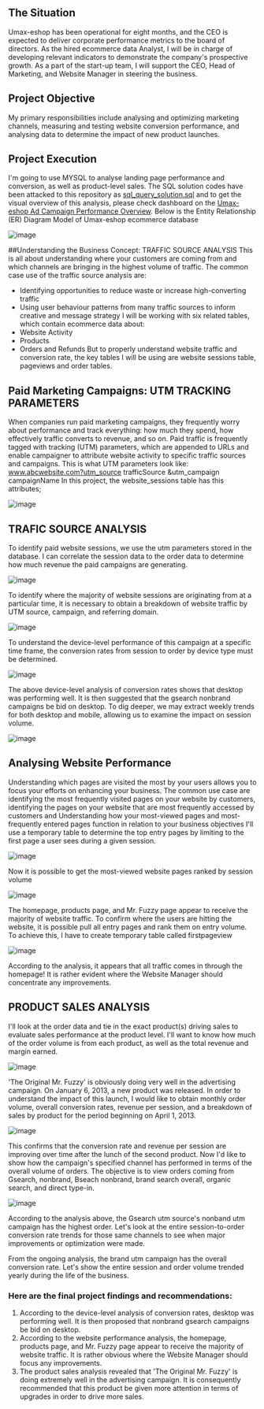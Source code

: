 ## The Situation
Umax-eshop has been operational for eight months, and the CEO is expected to deliver corporate performance metrics to the board of directors. As the hired ecommerce data Analyst, I will be in charge of developing relevant indicators to demonstrate the company's prospective growth.
As a part of the start-up team, I will support the CEO, Head of Marketing, and Website Manager in steering the business.
## Project Objective
My primary responsibilities include analysing and optimizing marketing channels, measuring and testing website conversion performance, and analysing data to determine the impact of new product launches.
## Project Execution
I'm going to use MYSQL to analyse landing page performance and conversion, as well as product-level sales. The SQL solution codes have been attacked to this repository as [sql_query_solution.sql](https://github.com/nelson-analytics/Ecommerce_Business_Intelligence_project/sql_query_solution.sql) and to get the visual overview of this analysis, please check dashboard on the [Umax-eshop Ad Campaign Performance Overview](https://public.tableau.com/app/profile/nelson4083/viz/Umax-eshopAdCampaignPerformanceOverview/Overview?publish=yes).
Below is the Entity Relationship (ER) Diagram Model of Umax-eshop ecommerce database


![image](https://user-images.githubusercontent.com/102745680/211790796-f2064a57-6b11-4016-80ee-801618f4e52e.png)

 
##Understanding the Business Concept: TRAFFIC SOURCE ANALYSIS
This is all about understanding where your customers are coming from and which channels are bringing in the highest volume of traffic.
The common case use of the traffic source analysis are:
-	Identifying opportunities to reduce waste or increase high-converting traffic
-	Using user behaviour patterns from many traffic sources to inform creative and message strategy
I will be working with six related tables, which contain ecommerce data about:
-	Website Activity
-	Products
-	Orders and Refunds
But to properly understand website traffic and conversion rate, the key tables I will be using are website sessions table, pageviews and order tables. 
## Paid Marketing Campaigns: UTM TRACKING PARAMETERS
When companies run paid marketing campaigns, they frequently worry about performance and track everything: how much they spend, how effectively traffic converts to revenue, and so on.
Paid traffic is frequently tagged with tracking (UTM) parameters, which are appended to URLs and enable campaigner to attribute website activity to specific traffic sources and campaigns.
This is what UTM parameters look like: www.abcwebsite.com?utm_source trafficSource &utm_campaign campaignName
In this project, the website_sessions table has this attributes;



![image](https://user-images.githubusercontent.com/102745680/211791495-c2b4eb4e-4d14-4c15-a074-4b29490c32ab.png)

 
## TRAFIC SOURCE ANALYSIS
To identify paid website sessions, we use the utm parameters stored in the database. I can correlate the session data to the order data to determine how much revenue the paid campaigns are generating.



![image](https://user-images.githubusercontent.com/102745680/211791576-75eb4934-c1c4-4c26-8b79-7110aafe119a.png)

 
To identify where the majority of website sessions are originating from at a particular time, it is necessary to obtain a breakdown of website traffic by UTM source, campaign, and referring domain.



![image](https://user-images.githubusercontent.com/102745680/211791633-8733e245-de96-434b-93cf-12ba1e8daa9c.png)

 
To understand the device-level performance of this campaign at a specific time frame, the conversion rates from session to order by device type must be determined.



![image](https://user-images.githubusercontent.com/102745680/211791691-ffd946e6-c601-49d8-8c30-303eeeb8c1bb.png)

 
The above device-level analysis of conversion rates shows that desktop was performing well. It is then suggested that the gsearch nonbrand campaigns be bid on desktop.
To dig deeper, we may extract weekly trends for both desktop and mobile, allowing us to examine the impact on session volume.



 ![image](https://user-images.githubusercontent.com/102745680/211791737-d88ff3b4-23f3-450c-9122-4a41026a5aa6.png)

## Analysing Website Performance
Understanding which pages are visited the most by your users allows you to focus your efforts on enhancing your business.
The common use case are identifying the most frequently visited pages on your website by customers, identifying the pages on your website that are most frequently accessed by customers and Understanding how your most-viewed pages and most-frequently entered pages function in relation to your business objectives
I'll use a temporary table to determine the top entry pages by limiting to the first page a user sees during a given session.



![image](https://user-images.githubusercontent.com/102745680/211791816-138e02e3-35c0-4341-9866-f63485bb616a.png)

 
Now it is possible to get the most-viewed website pages ranked by session volume



![image](https://user-images.githubusercontent.com/102745680/211791864-cc626e78-16a9-4ed6-83cb-e0c84291fb25.png)

 
The homepage, products page, and Mr. Fuzzy page appear to receive the majority of website traffic.
To confirm where the users are hitting the website, it is possible pull all entry pages and rank them on entry volume. To achieve this, I have to create temporary table called firstpageview



![image](https://user-images.githubusercontent.com/102745680/211791946-83d2f06d-7afd-4df7-8990-6bacd3708f92.png)

 
According to the analysis, it appears that all traffic comes in through the homepage!
It is rather evident where the Website Manager should concentrate any improvements.
## PRODUCT SALES ANALYSIS
I'll look at the order data and tie in the exact product(s) driving sales to evaluate sales performance at the product level.
I'll want to know how much of the order volume is from each product, as well as the total revenue and margin earned.



![image](https://user-images.githubusercontent.com/102745680/211792010-3d665243-8178-4e13-b300-c7b961c681b9.png)

 
'The Original Mr. Fuzzy' is obviously doing very well in the advertising campaign.
On January 6, 2013, a new product was released. In order to understand the impact of this launch, I would like to obtain monthly order volume, overall conversion rates, revenue per session, and a breakdown of sales by product for the period beginning on April 1, 2013.




![image](https://user-images.githubusercontent.com/102745680/211792076-4f6336c0-ea6c-48d5-b3c1-e202fb577546.png)

 
This confirms that the conversion rate and revenue per session are improving over time after the lunch of the second product.
Now I'd like to show how the campaign's specified channel has performed in terms of the overall volume of orders. The objective is to view orders coming from Gsearch, nonbrand, Bseach nonbrand, brand search overall, organic search, and direct type-in.



![image](https://user-images.githubusercontent.com/102745680/211792179-9f26937d-1ee0-4366-9020-a0094ee03a41.png)

 
According to the analysis above, the Gsearch utm source's nonband utm campaign has the highest order.
Let's look at the entire session-to-order conversion rate trends for those same channels to see when major improvements or optimization were made.
 
From the ongoing analysis, the brand utm campaign has the overall conversion rate. 
Let's show the entire session and order volume trended yearly during the life of the business.
 
### Here are the final project findings and recommendations:
1.	According to the device-level analysis of conversion rates, desktop was performing well. It is then proposed that nonbrand gsearch campaigns be bid on desktop.
2.	According to the website performance analysis, the homepage, products page, and Mr. Fuzzy page appear to receive the majority of website traffic. It is rather obvious where the Website Manager should focus any improvements.
3.	The product sales analysis revealed that 'The Original Mr. Fuzzy' is doing extremely well in the advertising campaign. It is consequently recommended that this product be given more attention in terms of upgrades in order to drive more sales. 

